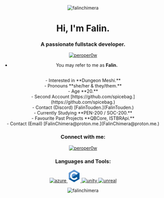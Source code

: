 <div style="text-align: center;">
  <p>
    <img src="https://komarev.com/ghpvc/?username=falinchimera&label=Profile%20views&color=0e75b6&style=flat" alt="falinchimera" />
  </p>
  
  <h1>Hi, I'm Falin.</h1>
  <h3>A passionate fullstack developer.</h3>

  <p>
    <a href="https://twitter.com/peroper0w" target="blank">
      <img src="https://img.shields.io/twitter/follow/peroper0w?logo=twitter&style=for-the-badge" alt="peroper0w" />
    </a>
  </p>

  -  You may refer to me as **Falin.**
  <br>
  -  Interested in **Dungeon Meshi.**
  <br>
  -  Pronouns **she/her & they/them.**
  <br>
  -  Age **20.**
  <br>
  -  Second Account [https://github.com/spicebag.](https://github.com/spicebag.)
  <br>
  -  Contact (Discord) [FalinTouden.](FalinTouden.)
  <br>
  -  Currently Studying **PEN-200 / SOC-200.**
  <br>
  -  Favourite Past Projects **QBCore, ISTBRApi.**
  <br>
  -  Contact (Email) [FalinChimera@proton.me.](FalinChimera@proton.me.)

  <h3>Connect with me:</h3>

  <p>
    <a href="https://twitter.com/peroper0w" target="blank">
      <img src="https://raw.githubusercontent.com/rahuldkjain/github-profile-readme-generator/master/src/images/icons/Social/twitter.svg" alt="peroper0w" height="30" width="40" />
    </a>
  </p>

  <h3>Languages and Tools:</h3>

  <p>
    <a href="https://azure.microsoft.com/en-in/" target="_blank" rel="noreferrer">
      <img src="https://www.vectorlogo.zone/logos/microsoft_azure/microsoft_azure-icon.svg" alt="azure" width="40" height="40" />
    </a>
    <a href="https://www.cprogramming.com/" target="_blank" rel="noreferrer">
      <img src="https://raw.githubusercontent.com/devicons/devicon/master/icons/c/c-original.svg" alt="c" width="40" height="40" />
    </a>
    <a href="https://unity.com/" target="_blank" rel="noreferrer">
      <img src="https://www.vectorlogo.zone/logos/unity3d/unity3d-icon.svg" alt="unity" width="40" height="40" />
    </a>
    <a href="https://unrealengine.com/" target="_blank" rel="noreferrer">
      <img src="raw.githubusercontent.com/kenangundogan/fontisto/036b7eca71aab1bef8e6a0518f7329f13ed62f6b/icons/svg/brand/unreal-engine.svg" alt="unreal" width="40" height="40" />
    </a>
  </p>

  <p>
    <img src="https://github-readme-stats.vercel.app/api?username=falinchimera&show_icons=true&locale=en" alt="falinchimera" />
  </p>

</div>
